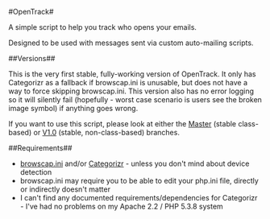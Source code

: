 #OpenTrack#

A simple script to help you track who opens your emails.

Designed to be used with messages sent via custom auto-mailing scripts.

##Versions##

This is the very first stable, fully-working version of OpenTrack. It only has Categorizr as a fallback if browscap.ini is unusable, but does not have a way to force skipping browscap.ini. This version also has no error logging so it will silently fail (hopefully - worst case scenario is users see the broken image symbol) if anything goes wrong.

If you want to use this script, please look at either the [Master](https://github.com/Ultrabenosaurus/OpenTrack/) (stable class-based) or [V1.0](https://github.com/Ultrabenosaurus/OpenTrack/tree/V1.0) (stable, non-class-based) branches.

##Requirements##

* [browscap.ini](http://php.net/manual/en/function.get-browser.php) and/or [Categorizr](https://github.com/bjankord/Categorizr) - unless you don't mind about device detection
* browscap.ini may require you to be able to edit your php.ini file, directly or indirectly doesn't matter
* I can't find any documented requirements/dependencies for Categorizr - I've had no problems on my Apache 2.2 / PHP 5.3.8 system
